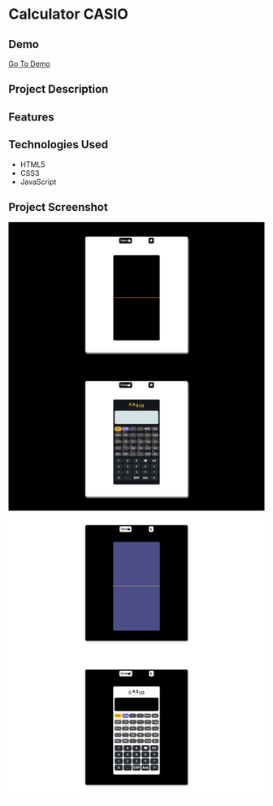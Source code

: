 # Calculator CASIO

## Demo
[Go To Demo](https://mohammedelsisi21.github.io/Calculator_CASIO/)

## Project Description

## Features

## Technologies Used
- HTML5
- CSS3
- JavaScript


## Project Screenshot

<div style="display: flex; flex-wrap: wrap;">
    <img src="./image/1.png" width="100%" alt="Project ScreenShot" >
    <img src="./image/2.png" width="100%" alt="Project ScreenShot" >
    <img src="./image/3.png" width="100%" alt="Project ScreenShot" >
    <img src="./image/4.png" width="100%" alt="Project ScreenShot" >
</div>


